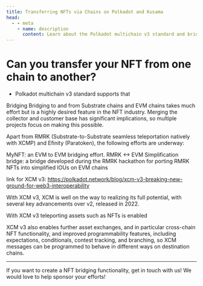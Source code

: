 ```yaml
---
title: Transferring NFTs via Chains on Polkadot and Kusama
head:
  - - meta
    - name: description
      content: Learn about the Polkadot multichain v3 standard and bridging efforts to transfer NFTs between Substrate chains and EVM chains.
---
```


# Can you transfer your NFT from one chain to another?

 - Polkadot multichain v3 standard supports that 

 Bridging
Bridging to and from Substrate chains and EVM chains takes much effort but is a highly desired feature in the NFT industry. Merging the collector and customer base has significant implications, so multiple projects focus on making this possible.

Apart from RMRK (Substrate-to-Substrate seamless teleportation natively with XCMP) and Efinity (Paratoken), the following efforts are underway:

MyNFT: an EVM to EVM bridging effort.
RMRK <-> EVM Simplification bridge: a bridge developed during the RMRK hackathon for porting RMRK NFTs into simplified IOUs on EVM chains


link for XCM v3: https://polkadot.network/blog/xcm-v3-breaking-new-ground-for-web3-interoperability


With XCM v3, XCM is well on the way to realizing its full potential, with several key advancements over v2, released in 2022.

With XCM v3 teleporting assets such as NFTs is enabled

XCM v3 also enables further asset exchanges, and in particular cross-chain NFT functionality, and improved programmability features, including expectations, conditionals, contest tracking, and branching, so XCM messages can be programmed to behave in different ways on destination chains.


---

If you want to create a NFT bridging functionality, get in touch with us! We would love to help sponsor your efforts!